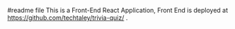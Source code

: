 #readme file
This is a Front-End React Application, Front End is deployed at https://github.com/techtaley/trivia-quiz/ .